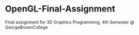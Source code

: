 # OpenGL-Final-Assignment
Final assignment for 3D Graphics Programming, 4th Semester @ GeorgeBrownCollege
